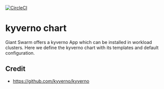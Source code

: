 [![CircleCI](https://circleci.com/gh/giantswarm/kyverno-app.svg?style=shield)](https://circleci.com/gh/giantswarm/kyverno-app)

# kyverno chart

Giant Swarm offers a kyverno App which can be installed in workload clusters.
Here we define the kyverno chart with its templates and default configuration.

## Credit

* https://github.com/kyverno/kyverno
